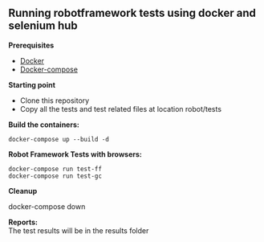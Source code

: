 ## Running robotframework tests using docker and selenium hub

**Prerequisites**

- [Docker](https://docs.docker.com/engine/installation/)
- [Docker-compose](https://docs.docker.com/compose/install/)

**Starting point**

- Clone this repository
- Copy all the tests and test related files at location robot/tests

**Build the containers:**

```
docker-compose up --build -d
```

**Robot Framework Tests with browsers:**
```
docker-compose run test-ff
docker-compose run test-gc
```
**Cleanup**

docker-compose down

**Reports:**  
The test results will be in the results folder


